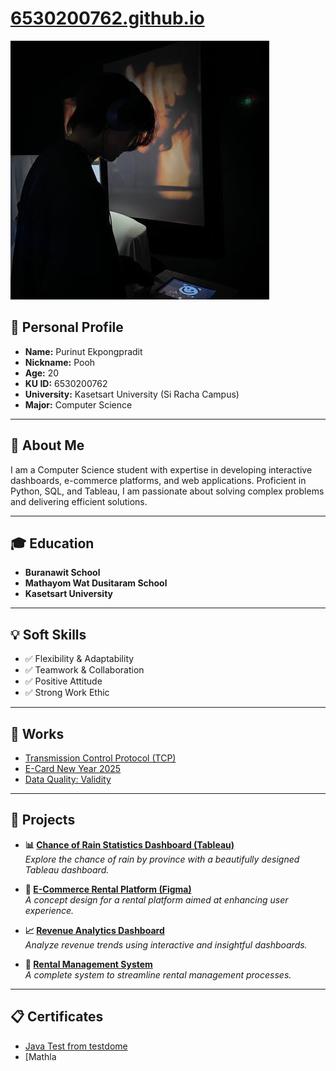# [6530200762.github.io](6530200762.github.io)  
![Profile](pic/profile.jpg)  

## 👤 **Personal Profile**  
- **Name:** Purinut Ekpongpradit  
- **Nickname:** Pooh  
- **Age:** 20  
- **KU ID:** 6530200762  
- **University:** Kasetsart University (Si Racha Campus)  
- **Major:** Computer Science  

---

## 📖 **About Me**  
I am a Computer Science student with expertise in developing interactive dashboards, e-commerce platforms, and web applications. Proficient in Python, SQL, and Tableau, I am passionate about solving complex problems and delivering efficient solutions.  

---

## 🎓 **Education**  
- **Buranawit School**
- **Mathayom Wat Dusitaram School**  
- **Kasetsart University**  

---

## 💡 **Soft Skills**  
- ✅ Flexibility & Adaptability  
- ✅ Teamwork & Collaboration  
- ✅ Positive Attitude  
- ✅ Strong Work Ethic  

---

## 📂 **Works**  
- [Transmission Control Protocol (TCP)](TCP)  
- [E-Card New Year 2025](e-card.md)  
- [Data Quality: Validity](validity.md)  

---

## 🚀 **Projects**  
- **📊 [Chance of Rain Statistics Dashboard (Tableau)](https://public.tableau.com/app/profile/purinut.ekpongpradit/viz/TableauPublic_17337555752250/Homepage)**  
  *Explore the chance of rain by province with a beautifully designed Tableau dashboard.*  

- **🛒 [E-Commerce Rental Platform (Figma)](https://www.figma.com/proto/NRoMOgLZe0FjwJajWnJpXr/FIgma-SA-Final?node-id=31-144&t=SeXAFoT3wauwr7Mb-1&starting-point-node-id=31%3A144)**  
  *A concept design for a rental platform aimed at enhancing user experience.*  

- **📈 [Revenue Analytics Dashboard](https://drive.google.com/drive/folders/1RywqoJUeuC6HdX0-fWFm7g5cNMzlM-HZ?usp=drive_link)**  
  *Analyze revenue trends using interactive and insightful dashboards.*  

- **🏢 [Rental Management System](https://drive.google.com/drive/folders/1v1yTHHV9hs1tOh6nskXdUlAcnC9YaJVd?usp=sharing)**  
  *A complete system to streamline rental management processes.*

---
## 📋 **Certificates**
- [Java Test from testdome](certificate/java_testdome.png)
- [Mathla



